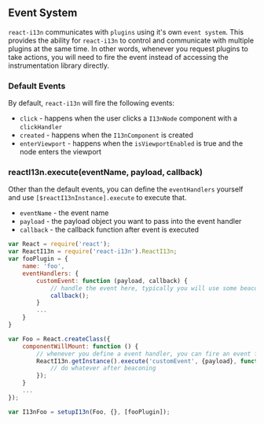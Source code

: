 ## Event System

`react-i13n` communicates with `plugins` using it's own `event system`. This provides the ability for `react-i13n` to control and communicate with multiple plugins at the same time. In other words, whenever you request plugins to take actions, you will need to fire the event instead of accessing the instrumentation library directly.

### Default Events
By default, `react-i13n` will fire the following events:
 * `click` - happens when the user clicks a `I13nNode` component with a `clickHandler`
 * `created` - happens when the `I13nComponent` is created
 * `enterViewport` - happens when the `isViewportEnabled` is true and the node enters the viewport

### reactI13n.execute(eventName, payload, callback)
Other than the default events, you can define the `eventHandlers` yourself and use `[$reactI13nInstance].execute` to execute that.
 * `eventName` - the event name
 * `payload` - the payload object you want to pass into the event handler
 * `callback` - the callback function after event is executed

```js
var React = require('react');
var ReactI13n = require('react-i13n').ReactI13n;
var fooPlugin = {
    name: 'foo', 
    eventHandlers: {
        customEvent: function (payload, callback) {
            // handle the event here, typically you will use some beacon function to fire the beacon
            callback();
        }
        ...
    }
}

var Foo = React.createClass({
    componentWillMount: function () {
        // whenever you define a event handler, you can fire an event for that.
        ReactI13n.getInstance().execute('customEvent', {payload}, function beaconCallback () {
            // do whatever after beaconing
        });
    }
    ...
});

var I13nFoo = setupI13n(Foo, {}, [fooPlugin]);

```

